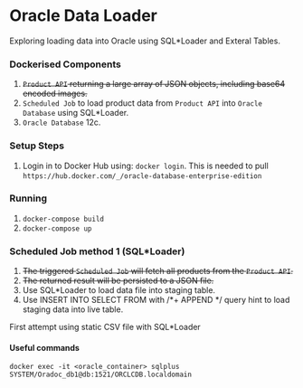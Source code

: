 # Oracle Data Loader

Exploring loading data into Oracle using SQL*Loader and Exteral Tables.

### Dockerised Components

1. ~~`Product API` returning a large array of JSON objects, including base64 encoded images.~~
2. `Scheduled Job` to load product data from `Product API` into `Oracle Database` using SQL*Loader.
3. `Oracle Database` 12c.

### Setup Steps

1. Login in to Docker Hub using: `docker login`. This is needed to pull `https://hub.docker.com/_/oracle-database-enterprise-edition`

### Running

1. `docker-compose build`
2. `docker-compose up`

### Scheduled Job method 1 (SQL*Loader)

1. ~~The triggered `Scheduled Job` will fetch all products from the `Product API`.~~
2. ~~The returned result will be persisted to a JSON file.~~
3. Use SQL*Loader to load data file into staging table.
4. Use INSERT INTO SELECT FROM with /*+ APPEND */ query hint to load staging data into live table.

First attempt using static CSV file with SQL*Loader

#### Useful commands

`docker exec -it <oracle_container> sqlplus SYSTEM/Oradoc_db1@db:1521/ORCLCDB.localdomain`
